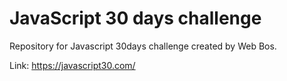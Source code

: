 # JavaScript 30 days challenge
Repository for Javascript 30days challenge created by Web Bos.

Link: https://javascript30.com/

